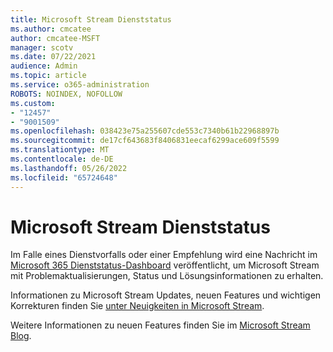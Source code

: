 ```yaml
---
title: Microsoft Stream Dienststatus
ms.author: cmcatee
author: cmcatee-MSFT
manager: scotv
ms.date: 07/22/2021
audience: Admin
ms.topic: article
ms.service: o365-administration
ROBOTS: NOINDEX, NOFOLLOW
ms.custom:
- "12457"
- "9001509"
ms.openlocfilehash: 038423e75a255607cde553c7340b61b22968897b
ms.sourcegitcommit: de17cf643683f8406831eecaf6299ace609f5599
ms.translationtype: MT
ms.contentlocale: de-DE
ms.lasthandoff: 05/26/2022
ms.locfileid: "65724648"
---
```

# <a name="microsoft-stream-service-health"></a>Microsoft Stream Dienststatus

Im Falle eines Dienstvorfalls oder einer Empfehlung wird eine Nachricht im [Microsoft 365 Dienststatus-Dashboard](https://admin.microsoft.com/AdminPortal/Home#/servicehealth) veröffentlicht, um Microsoft Stream mit Problemaktualisierungen, Status und Lösungsinformationen zu erhalten.

Informationen zu Microsoft Stream Updates, neuen Features und wichtigen Korrekturen finden Sie [unter Neuigkeiten in Microsoft Stream](https://aka.ms/StreamNew).

Weitere Informationen zu neuen Features finden Sie im [Microsoft Stream Blog](https://aka.ms/StreamBlog).

